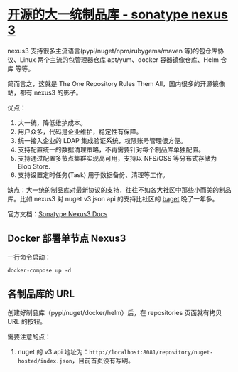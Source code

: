 # [开源的大一统制品库 - sonatype nexus 3](https://github.com/sonatype/docker-nexus3)

nexus3 支持很多主流语言(pypi/nuget/npm/rubygems/maven 等)的包仓库协议、Linux 两个主流的包管理器仓库 apt/yum、docker 容器镜像仓库、Helm 仓库 等等。

简而言之，这就是 The One Repository Rules Them All，国内很多的开源镜像站，都有 nexus3 的影子。

优点：

1. 大一统，降低维护成本。
2. 用户众多，代码是企业维护，稳定性有保障。
3. 统一接入企业的 LDAP 集成验证系统，权限账号管理很方便。
4. 支持配置统一的数据清理策略，不再需要针对每个制品库单独配置。
5. 支持通过配置多节点集群实现高可用，支持以 NFS/OSS 等分布式存储为 Blob Store.
6. 支持设置定时任务(Task) 用于数据备份、清理等工作。


缺点：大一统的制品库对最新协议的支持，往往不如各大社区中那些小而美的制品库。比如 nexus3 对 nuget v3 json api 的支持比社区的 [baget](https://github.com/loic-sharma/BaGet) 晚了一年多。


官方文档：[Sonatype Nexus3 Docs](https://help.sonatype.com/repomanager3)

## Docker 部署单节点 Nexus3

一行命令启动：

```shell
docker-compose up -d
```


## 各制品库的 URL

创建好制品库（pypi/nuget/docker/helm）后，在 repositories 页面就有拷贝 URL 的按钮。

需要注意的点：

1. nuget 的 v3 api 地址为：`http://localhost:8081/repository/nuget-hosted/index.json`，目前首页没有写明。
